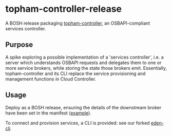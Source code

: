 # topham-controller-release

A BOSH release packaging [topham-controller](https://github.com/pivotal-cf-experimental/topham-controller), an OSBAPI-compliant services controller.

## Purpose

A spike exploring a possible implementation of a 'services controller', i.e. a server which understands OSBAPI requests and delegates them to one or more service brokers, while storing the state those brokers emit. Essentially, topham-controller and its CLI replace the service provisioning and management functions in Cloud Controller.

## Usage

Deploy as a BOSH release, ensuring the details of the downstream broker have been set in the manifest ([example](https://github.com/pivotal-cf-experimental/topham-controller-release/blob/master/manifest.yml)).

To connect and provision services, a CLI is provided: see our forked [eden-cli](https://github.com/pivotal-cf-experimental/eden/tree/spike-services-controller-client).
